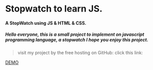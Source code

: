 # Stopwatch to learn JS.

#### A StopWatch using JS &amp; HTML &amp; CSS.
##### Hello everyone, this is a small project to implement on javascript programming language, a stopwatch I hope you enjoy this project.

> visit my project by the free hosting on GitHub: click this link:

[DEMO](https://wajd789.github.io/stopwatch.github.io/)
